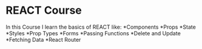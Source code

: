 # REACT Course

In this Course I learn the basics of REACT like:
  *Components
  *Props
  *State
  *Styles
  *Prop Types
  *Forms
  *Passing Functions
  *Delete and Update
  *Fetching Data
  *React Router
